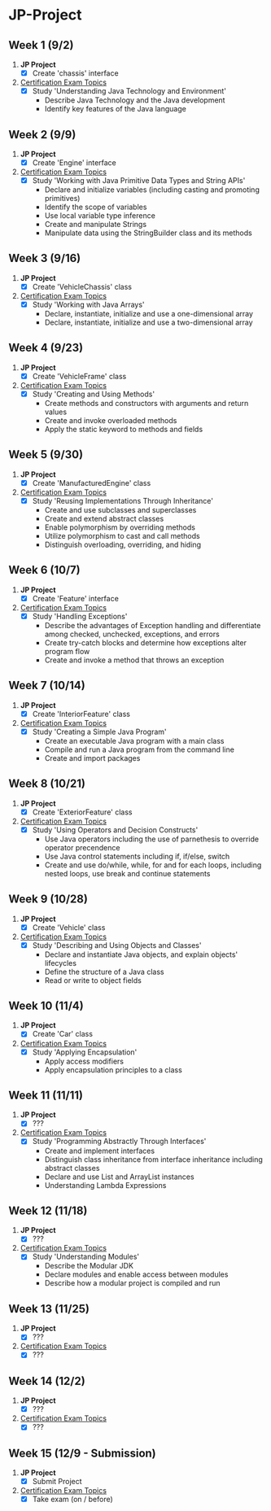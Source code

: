 # JP-Project

## Week 1 (9/2)
1. **JP Project**
	- [x] Create 'chassis' interface

2. [Certification Exam Topics](https://education.oracle.com/java-se-11-programmer-i/pexam_1Z0-815)
	- [x] Study 'Understanding Java Technology and Environment'
		- Describe Java Technology and the Java development
		- Identify key features of the Java language

## Week 2 (9/9)
1. **JP Project**
	- [x] Create 'Engine' interface

2. [Certification Exam Topics](https://education.oracle.com/java-se-11-programmer-i/pexam_1Z0-815)
	- [x] Study 'Working with Java Primitive Data Types and String APIs'
		- Declare and initialize variables (including casting and promoting primitives)
		- Identify the scope of variables
		- Use local variable type inference
		- Create and manipulate Strings
		- Manipulate data using the StringBuilder class and its methods

## Week 3 (9/16)
1. **JP Project**
	- [x] Create 'VehicleChassis' class

2. [Certification Exam Topics](https://education.oracle.com/java-se-11-programmer-i/pexam_1Z0-815)
	- [x] Study 'Working with Java Arrays'
		- Declare, instantiate, initialize and use a one-dimensional array
		- Declare, instantiate, initialize and use a two-dimensional array

## Week 4 (9/23)
1. **JP Project**
	- [x] Create 'VehicleFrame' class

2. [Certification Exam Topics](https://education.oracle.com/java-se-11-programmer-i/pexam_1Z0-815)
	- [x] Study 'Creating and Using Methods'
		- Create methods and constructors with arguments and return values
		- Create and invoke overloaded methods
		- Apply the static keyword to methods and fields

## Week 5 (9/30)
1. **JP Project**
	- [x] Create 'ManufacturedEngine' class

2. [Certification Exam Topics](https://education.oracle.com/java-se-11-programmer-i/pexam_1Z0-815)
	- [x] Study 'Reusing Implementations Through Inheritance'
		- Create and use subclasses and superclasses
		- Create and extend abstract classes
		- Enable polymorphism by overriding methods
		- Utilize polymorphism to cast and call methods
		- Distinguish overloading, overriding, and hiding

## Week 6 (10/7)
1. **JP Project**
	- [x] Create 'Feature' interface

2. [Certification Exam Topics](https://education.oracle.com/java-se-11-programmer-i/pexam_1Z0-815)
	- [x] Study 'Handling Exceptions'
		- Describe the advantages of Exception handling and differentiate among checked, unchecked, exceptions, and errors
		- Create try-catch blocks and determine how exceptions alter program flow
		- Create and invoke a method that throws an exception

## Week 7 (10/14)
1. **JP Project**
	- [x] Create 'InteriorFeature' class

2. [Certification Exam Topics](https://education.oracle.com/java-se-11-programmer-i/pexam_1Z0-815)
	- [x] Study 'Creating a Simple Java Program'
		- Create an executable Java program with a main class
		- Compile and run a Java program from the command line
		- Create and import packages

## Week 8 (10/21)
1. **JP Project**
	- [x] Create 'ExteriorFeature' class

2. [Certification Exam Topics](https://education.oracle.com/java-se-11-programmer-i/pexam_1Z0-815)
	- [x] Study 'Using Operators and Decision Constructs'
		- Use Java operators including the use of parnethesis to override operator precendence
		- Use Java control statements including if, if/else, switch
		- Create and use do/while, while, for and for each loops, including nested loops, use break and continue statements

## Week 9 (10/28)
1. **JP Project**
	- [x] Create 'Vehicle' class

2. [Certification Exam Topics](https://education.oracle.com/java-se-11-programmer-i/pexam_1Z0-815)
	- [x] Study 'Describing and Using Objects and Classes'
		- Declare and instantiate Java objects, and explain objects' lifecycles
		- Define the structure of a Java class
		- Read or write to object fields

## Week 10 (11/4)
1. **JP Project**
	- [x] Create 'Car' class

2. [Certification Exam Topics](https://education.oracle.com/java-se-11-programmer-i/pexam_1Z0-815)
	- [x] Study 'Applying Encapsulation'
		- Apply access modifiers
		- Apply encapsulation principles to a class

## Week 11 (11/11)
1. **JP Project**
	- [x] ???

2. [Certification Exam Topics](https://education.oracle.com/java-se-11-programmer-i/pexam_1Z0-815)
	- [x] Study 'Programming Abstractly Through Interfaces'
		- Create and implement interfaces
		- Distinguish class inheritance from interface inheritance including abstract classes
		- Declare and use List and ArrayList instances
		- Understanding Lambda Expressions

## Week 12 (11/18)
1. **JP Project**
	- [x] ???

2. [Certification Exam Topics](https://education.oracle.com/java-se-11-programmer-i/pexam_1Z0-815)
	- [x] Study 'Understanding Modules'
		- Describe the Modular JDK
		- Declare modules and enable access between modules
		- Describe how a modular project is compiled and run

## Week 13 (11/25)
1. **JP Project**
	- [x] ???

2. [Certification Exam Topics](https://education.oracle.com/java-se-11-programmer-i/pexam_1Z0-815)
	- [x] ???

## Week 14 (12/2)
1. **JP Project**
	- [x] ???

2. [Certification Exam Topics](https://education.oracle.com/java-se-11-programmer-i/pexam_1Z0-815)
	- [x] ???

## Week 15 (12/9 - Submission)
1. **JP Project**
	- [x] Submit Project

2. [Certification Exam Topics](https://education.oracle.com/java-se-11-programmer-i/pexam_1Z0-815)
	- [x] Take exam (on / before)
